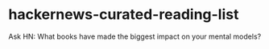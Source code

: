 # hackernews-curated-reading-list
Ask HN: What books have made the biggest impact on your mental models?
